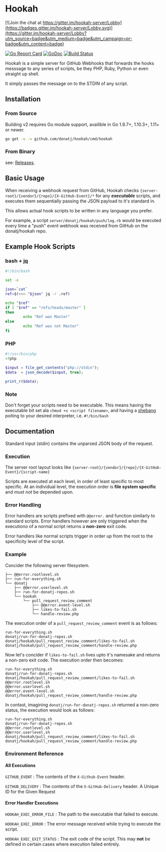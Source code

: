 # Hookah

[![Join the chat at https://gitter.im/hookah-server/Lobby](https://badges.gitter.im/hookah-server/Lobby.svg)](https://gitter.im/hookah-server/Lobby?utm_source=badge&utm_medium=badge&utm_campaign=pr-badge&utm_content=badge)

[![Go Report Card](https://goreportcard.com/badge/github.com/donatj/hookah)](https://goreportcard.com/report/github.com/donatj/hookah)
[![GoDoc](https://godoc.org/github.com/donatj/hookah?status.svg)](https://godoc.org/github.com/donatj/hookah)
[![Build Status](https://travis-ci.org/donatj/hookah.svg?branch=master)](https://travis-ci.org/donatj/hookah)

Hookah is a simple server for GitHub Webhooks that forwards the hooks messsage to any series of scripts, be they PHP, Ruby, Python or even straight up shell.

It simply passes the message on to the STDIN of any script.

## Installation

### From Source

Building v2 requires Go module support, availible in Go 1.9.7+, 1.10.3+, 1.11+ or newer.

```bash
go get -u -v github.com/donatj/hookah/cmd/hookah
```

### From Binary

see: [Releases](https://github.com/donatj/hookah/releases).

## Basic Usage

When receiving a webhook request from GitHub, Hookah checks `{server-root}/{vendor}/{repo}/{X-GitHub-Event}/*` for any ***executable*** scripts, and executes them sequentially passing the JSON payload to it's standard in.

This allows actual hook scripts to be written in any language you prefer.

For example, a script `server/donatj/hookah/push/log.rb` would be executed every time a "push" event webhook was received from GitHub on the donatj/hookah repo.

## Example Hook Scripts

### bash + [jq](https://stedolan.github.io/jq/)

```bash
#!/bin/bash

set -e

json=`cat`
ref=$(<<< "$json" jq -r .ref)

echo "$ref"
if [ "$ref" == "refs/heads/master" ]
then
        echo "Ref was Master"
else
        echo "Ref was not Master"
fi

```

### PHP

```php
#!/usr/bin/php
<?php

$input = file_get_contents("php://stdin");
$data  = json_decode($input, true);

print_r($data);

```

### Note

Don't forget your scripts need to be executable. This means having the executable bit set ala `chmod +x <script filename>`, and having a [shebang](https://en.m.wikipedia.org/wiki/Shebang_(Unix)) poiting to your desired interpreter, i.e. `#!/bin/bash`

## Documentation

Standard input (stdin) contains the unparsed JSON body of the request.

### Execution

The server root layout looks like `{server-root}/{vendor}/{repo}/{X-GitHub-Event}/{script-name}`

Scripts are executed at each level, in order of least specific to most specific. At an individual level, the execution order is **file system specific** and *must not* be depended upon.

### Error Handling

Error handlers are scripts prefixed with `@@error.` and function similarly to standard scripts. Error handlers however are only triggered when the executiono of a normal script returns a **non-zero** exit code.

Error handlers like normal scripts trigger in order up from the root to the specificity level of the script.

### Example

Concider the following server filesystem.

```
├── @@error.rootlevel.sh
├── run-for-everything.sh
└── donatj
    ├── @@error.userlevel.sh
    ├── run-for-donatj-repos.sh
    └── hookah
        └── pull_request_review_comment
            ├── @@error.event-level.sh
            ├── likes-to-fail.sh
            └── handle-review.php
```

The execution order of a `pull_request_review_comment` event is as follows:

```
run-for-everything.sh
donatj/run-for-donatj-repos.sh
donatj/hookah/pull_request_review_comment/likes-to-fail.sh
donatj/hookah/pull_request_review_comment/handle-review.php
```

Now let's concider if `likes-to-fail.sh` lives upto it's namesake and returns a non-zero exit code. The execution order then becomes:

```
run-for-everything.sh
donatj/run-for-donatj-repos.sh
donatj/hookah/pull_request_review_comment/likes-to-fail.sh
@@error.rootlevel.sh
@@error.userlevel.sh
@@error.event-level.sh
donatj/hookah/pull_request_review_comment/handle-review.php
```

In contast, imagining `donatj/run-for-donatj-repos.sh` returned a non-zero status, the execution would look as follows:

```
run-for-everything.sh
donatj/run-for-donatj-repos.sh
@@error.rootlevel.sh
@@error.userlevel.sh
donatj/hookah/pull_request_review_comment/likes-to-fail.sh
donatj/hookah/pull_request_review_comment/handle-review.php
```

### Environment Reference

#### All Executions

`GITHUB_EVENT` : The contents of the `X-Github-Event` header.

`GITHUB_DELIVERY` : The contents of the `X-GitHub-Delivery` header. A Unique ID for the Given Request

#### Error Handler Executions

`HOOKAH_EXEC_ERROR_FILE` : The path to the executable that failed to execute.

`HOOKAH_EXEC_ERROR` : The error message received while trying to execute the script.

`HOOKAH_EXEC_EXIT_STATUS` : The exit code of the script. This may **not** be defined in certain cases where execution failed entirely.
